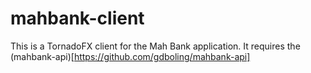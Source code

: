 # mahbank-client

This is a TornadoFX client for the Mah Bank application. It requires the (mahbank-api)[https://github.com/gdboling/mahbank-api]
